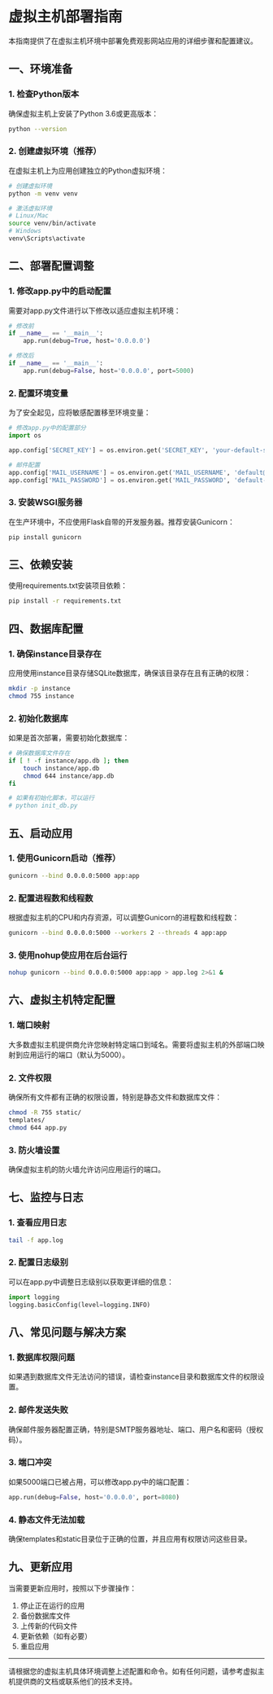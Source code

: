 # 虚拟主机部署指南

本指南提供了在虚拟主机环境中部署免费观影网站应用的详细步骤和配置建议。

## 一、环境准备

### 1. 检查Python版本
确保虚拟主机上安装了Python 3.6或更高版本：
```bash
python --version
```

### 2. 创建虚拟环境（推荐）
在虚拟主机上为应用创建独立的Python虚拟环境：
```bash
# 创建虚拟环境
python -m venv venv

# 激活虚拟环境
# Linux/Mac
source venv/bin/activate
# Windows
venv\Scripts\activate
```

## 二、部署配置调整

### 1. 修改app.py中的启动配置
需要对app.py文件进行以下修改以适应虚拟主机环境：

```python
# 修改前
if __name__ == '__main__':
    app.run(debug=True, host='0.0.0.0')

# 修改后
if __name__ == '__main__':
    app.run(debug=False, host='0.0.0.0', port=5000)
```

### 2. 配置环境变量
为了安全起见，应将敏感配置移至环境变量：

```python
# 修改app.py中的配置部分
import os

app.config['SECRET_KEY'] = os.environ.get('SECRET_KEY', 'your-default-secret-key')

# 邮件配置
app.config['MAIL_USERNAME'] = os.environ.get('MAIL_USERNAME', 'default@example.com')
app.config['MAIL_PASSWORD'] = os.environ.get('MAIL_PASSWORD', 'default-password')
```

### 3. 安装WSGI服务器
在生产环境中，不应使用Flask自带的开发服务器。推荐安装Gunicorn：

```bash
pip install gunicorn
```

## 三、依赖安装

使用requirements.txt安装项目依赖：

```bash
pip install -r requirements.txt
```

## 四、数据库配置

### 1. 确保instance目录存在
应用使用instance目录存储SQLite数据库，确保该目录存在且有正确的权限：

```bash
mkdir -p instance
chmod 755 instance
```

### 2. 初始化数据库
如果是首次部署，需要初始化数据库：

```bash
# 确保数据库文件存在
if [ ! -f instance/app.db ]; then
    touch instance/app.db
    chmod 644 instance/app.db
fi

# 如果有初始化脚本，可以运行
# python init_db.py
```

## 五、启动应用

### 1. 使用Gunicorn启动（推荐）

```bash
gunicorn --bind 0.0.0.0:5000 app:app
```

### 2. 配置进程数和线程数
根据虚拟主机的CPU和内存资源，可以调整Gunicorn的进程数和线程数：

```bash
gunicorn --bind 0.0.0.0:5000 --workers 2 --threads 4 app:app
```

### 3. 使用nohup使应用在后台运行

```bash
nohup gunicorn --bind 0.0.0.0:5000 app:app > app.log 2>&1 &
```

## 六、虚拟主机特定配置

### 1. 端口映射
大多数虚拟主机提供商允许您映射特定端口到域名。需要将虚拟主机的外部端口映射到应用运行的端口（默认为5000）。

### 2. 文件权限
确保所有文件都有正确的权限设置，特别是静态文件和数据库文件：

```bash
chmod -R 755 static/
templates/
chmod 644 app.py
```

### 3. 防火墙设置
确保虚拟主机的防火墙允许访问应用运行的端口。

## 七、监控与日志

### 1. 查看应用日志

```bash
tail -f app.log
```

### 2. 配置日志级别
可以在app.py中调整日志级别以获取更详细的信息：

```python
import logging
logging.basicConfig(level=logging.INFO)
```

## 八、常见问题与解决方案

### 1. 数据库权限问题
如果遇到数据库文件无法访问的错误，请检查instance目录和数据库文件的权限设置。

### 2. 邮件发送失败
确保邮件服务器配置正确，特别是SMTP服务器地址、端口、用户名和密码（授权码）。

### 3. 端口冲突
如果5000端口已被占用，可以修改app.py中的端口配置：

```python
app.run(debug=False, host='0.0.0.0', port=8080)
```

### 4. 静态文件无法加载
确保templates和static目录位于正确的位置，并且应用有权限访问这些目录。

## 九、更新应用

当需要更新应用时，按照以下步骤操作：

1. 停止正在运行的应用
2. 备份数据库文件
3. 上传新的代码文件
4. 更新依赖（如有必要）
5. 重启应用

---

请根据您的虚拟主机具体环境调整上述配置和命令。如有任何问题，请参考虚拟主机提供商的文档或联系他们的技术支持。